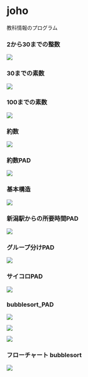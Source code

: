 # joho
教科情報のプログラム

### 2から30までの整数

![](https://github.com/KazuhiroYamada/joho/blob/main/primenumber002.png?raw=true)

### 30までの素数
![](https://github.com/KazuhiroYamada/joho/blob/main/primenumber003.png?raw=true)

### 100までの素数

![](https://github.com/KazuhiroYamada/joho/blob/main/primenumber001.png?raw=true)

### 約数

![](https://github.com/KazuhiroYamada/joho/blob/main/約数.png)


### 約数PAD

![](https://github.com/KazuhiroYamada/joho/blob/main/約数PAD.png)



### 基本構造

![](https://github.com/KazuhiroYamada/joho/blob/main/基本構造.png)


### 新潟駅からの所要時間PAD

![](https://github.com/KazuhiroYamada/joho/blob/main/新潟駅からの所要時間PAD.png)

### グループ分けPAD

![](https://github.com/KazuhiroYamada/joho/blob/main/Group_PAD4.png)

### サイコロPAD

![](https://github.com/KazuhiroYamada/joho/blob/main/sai_PAD2.png)

### bubblesort_PAD

![](https://github.com/KazuhiroYamada/joho/blob/main/bubblesort_PAD.png)

![](https://github.com/KazuhiroYamada/joho/blob/main/bubblesort2_PAD.png)

![](https://github.com/KazuhiroYamada/joho/blob/main/bubblesort3_PAD.png)

### フローチャート bubblesort

![](https://github.com/KazuhiroYamada/joho/blob/main/bubblesort.png)
